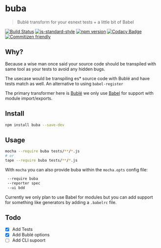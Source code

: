 # buba
> Bublé transform for your esnext tests + a little bit of Babel

[![Build Status](https://travis-ci.org/davidchase/buba.svg?branch=master)](https://travis-ci.org/davidchase/buba) [![js-standard-style](https://img.shields.io/badge/code%20style-standard-brightgreen.svg)](http://standardjs.com/)
[![npm version](https://img.shields.io/npm/v/buba.svg)](https://www.npmjs.com/package/buba)
[![Codacy Badge](https://api.codacy.com/project/badge/Coverage/b3b512a5e0854a98bea75538647e84c4)](https://www.codacy.com/app/davidchase/buba?utm_source=github.com&amp;utm_medium=referral&amp;utm_content=davidchase/buba&amp;utm_campaign=Badge_Coverage)
[![Commitizen friendly](https://img.shields.io/badge/commitizen-friendly-brightgreen.svg)](http://commitizen.github.io/cz-cli/)

## Why?
Because a wise man once said your source code should be transpiled with same tool as your tests to avoid any hidden bugs.

The usecase would be transpiling es* source code with Bublé and have tests match as well. An alternative to using `babel-register`

The primary transformer here is [Bublé](buble.surge.sh/#) we only use [Babel](babeljs.io) for support with module import/exports.


## Install

```sh
npm install buba --save-dev
```

## Usage

```sh
mocha --require buba tests/**/*.js
# or
tape --require buba tests/**/*.js
```

With `mocha` you can also provide buba within the `mocha.opts` config file:

```sh
 --require buba
 --reporter spec
 --ui bdd
```

Currently we only plan to use Babel for modules but you can add support for something like generators by adding a `.babelrc` file.


## Todo
- [x] Add Tests
- [x] Add Bublé options
- [ ] Add CLI supoort
